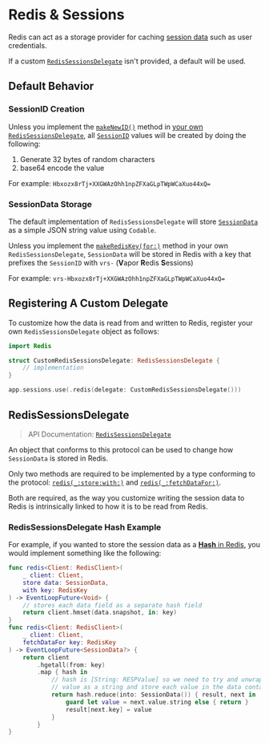 # Redis & Sessions

Redis can act as a storage provider for caching [session data](../advanced/sessions.md#session-data) such as user credentials.

If a custom [`RedisSessionsDelegate`](https://api.vapor.codes/redis/master/Redis/RedisSessionsDelegate/) isn't provided, a default will be used.

## Default Behavior

### SessionID Creation

Unless you implement the [`makeNewID()`](https://api.vapor.codes/redis/master/Redis/RedisSessionsDelegate/#redissessionsdelegate.makeNewID()) method in [your own `RedisSessionsDelegate`](#RedisSessionsDelegate), all [`SessionID`](https://api.vapor.codes/vapor/master/Vapor/SessionID/) values will be created by doing the following:

1. Generate 32 bytes of random characters
1. base64 encode the value

For example: `Hbxozx8rTj+XXGWAzOhh1npZFXaGLpTWpWCaXuo44xQ=`

### SessionData Storage

The default implementation of `RedisSessionsDelegate` will store [`SessionData`](https://api.vapor.codes/vapor/master/Vapor/SessionData/) as a simple JSON string value using `Codable`.

Unless you implement the [`makeRedisKey(for:)`](https://api.vapor.codes/redis/master/Redis/RedisSessionsDelegate/#redissessionsdelegate.makeRedisKey(for:)) method in your own `RedisSessionsDelegate`, `SessionData` will be stored in Redis with a key that prefixes the `SessionID` with `vrs-` (**V**apor **R**edis **S**essions)

For example: `vrs-Hbxozx8rTj+XXGWAzOhh1npZFXaGLpTWpWCaXuo44xQ=`

## Registering A Custom Delegate

To customize how the data is read from and written to Redis, register your own `RedisSessionsDelegate` object as follows:

```swift
import Redis

struct CustomRedisSessionsDelegate: RedisSessionsDelegate {
    // implementation
}

app.sessions.use(.redis(delegate: CustomRedisSessionsDelegate()))
```

## RedisSessionsDelegate

> API Documentation: [`RedisSessionsDelegate`](https://api.vapor.codes/redis/master/Redis/RedisSessionsDelegate/)

An object that conforms to this protocol can be used to change how `SessionData` is stored in Redis.

Only two methods are required to be implemented by a type conforming to the protocol: [`redis(_:store:with:)`](https://api.vapor.codes/redis/master/Redis/RedisSessionsDelegate/#redissessionsdelegate.redis(_:store:with:)) and [`redis(_:fetchDataFor:)`](https://api.vapor.codes/redis/master/Redis/RedisSessionsDelegate/#redissessionsdelegate.redis(_:fetchDataFor:)).

Both are required, as the way you customize writing the session data to Redis is intrinsically linked to how it is to be read from Redis.

### RedisSessionsDelegate Hash Example

For example, if you wanted to store the session data as a [**Hash** in Redis](https://redis.io/topics/data-types-intro#redis-hashes), you would implement something like the following:

```swift
func redis<Client: RedisClient>(
    _ client: Client,
    store data: SessionData,
    with key: RedisKey
) -> EventLoopFuture<Void> {
    // stores each data field as a separate hash field
    return client.hmset(data.snapshot, in: key)
}
func redis<Client: RedisClient>(
    _ client: Client,
    fetchDataFor key: RedisKey
) -> EventLoopFuture<SessionData?> {
    return client
        .hgetall(from: key)
        .map { hash in
            // hash is [String: RESPValue] so we need to try and unwrap the
            // value as a string and store each value in the data container
            return hash.reduce(into: SessionData()) { result, next in
                guard let value = next.value.string else { return }
                result[next.key] = value
            }
        }
}
```
